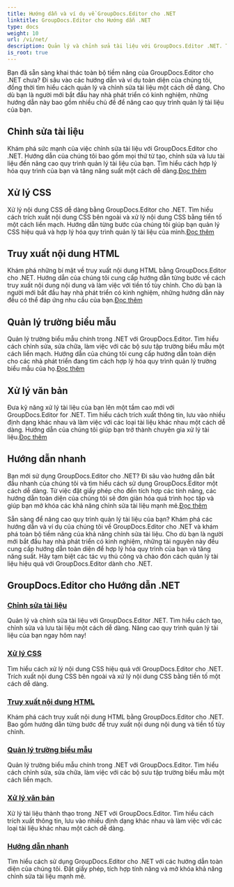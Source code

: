 ```yaml
---
title: Hướng dẫn và ví dụ về GroupDocs.Editor cho .NET
linktitle: GroupDocs.Editor cho Hướng dẫn .NET
type: docs
weight: 10
url: /vi/net/
description: Quản lý và chỉnh sửa tài liệu với GroupDocs.Editor .NET. Tìm hiểu cách xử lý tài liệu, chỉnh sửa tài liệu, truy xuất nội dung HTML, quản lý trường biểu mẫu và hơn thế nữa!
is_root: true
---
```


Bạn đã sẵn sàng khai thác toàn bộ tiềm năng của GroupDocs.Editor cho .NET chưa? Đi sâu vào các hướng dẫn và ví dụ toàn diện của chúng tôi, đồng thời tìm hiểu cách quản lý và chỉnh sửa tài liệu một cách dễ dàng. Cho dù bạn là người mới bắt đầu hay nhà phát triển có kinh nghiệm, những hướng dẫn này bao gồm nhiều chủ đề để nâng cao quy trình quản lý tài liệu của bạn.

## Chỉnh sửa tài liệu

 Khám phá sức mạnh của việc chỉnh sửa tài liệu với GroupDocs.Editor cho .NET. Hướng dẫn của chúng tôi bao gồm mọi thứ từ tạo, chỉnh sửa và lưu tài liệu đến nâng cao quy trình quản lý tài liệu của bạn. Tìm hiểu cách hợp lý hóa quy trình của bạn và tăng năng suất một cách dễ dàng.[Đọc thêm](./document-editing/)

## Xử lý CSS

 Xử lý nội dung CSS dễ dàng bằng GroupDocs.Editor cho .NET. Tìm hiểu cách trích xuất nội dung CSS bên ngoài và xử lý nội dung CSS bằng tiền tố một cách liền mạch. Hướng dẫn từng bước của chúng tôi giúp bạn quản lý CSS hiệu quả và hợp lý hóa quy trình quản lý tài liệu của mình.[Đọc thêm](./css-handling/)

## Truy xuất nội dung HTML

Khám phá những bí mật về truy xuất nội dung HTML bằng GroupDocs.Editor cho .NET. Hướng dẫn của chúng tôi cung cấp hướng dẫn từng bước về cách truy xuất nội dung nội dung và làm việc với tiền tố tùy chỉnh. Cho dù bạn là người mới bắt đầu hay nhà phát triển có kinh nghiệm, những hướng dẫn này đều có thể đáp ứng nhu cầu của bạn.[Đọc thêm](./html-content-retrieval/)

## Quản lý trường biểu mẫu

 Quản lý trường biểu mẫu chính trong .NET với GroupDocs.Editor. Tìm hiểu cách chỉnh sửa, sửa chữa, làm việc với các bộ sưu tập trường biểu mẫu một cách liền mạch. Hướng dẫn của chúng tôi cung cấp hướng dẫn toàn diện cho các nhà phát triển đang tìm cách hợp lý hóa quy trình quản lý trường biểu mẫu của họ.[Đọc thêm](./form-field-management/)

## Xử lý văn bản

 Đưa kỹ năng xử lý tài liệu của bạn lên một tầm cao mới với GroupDocs.Editor for .NET. Tìm hiểu cách trích xuất thông tin, lưu vào nhiều định dạng khác nhau và làm việc với các loại tài liệu khác nhau một cách dễ dàng. Hướng dẫn của chúng tôi giúp bạn trở thành chuyên gia xử lý tài liệu.[Đọc thêm](./document-processing/)

## Hướng dẫn nhanh

Bạn mới sử dụng GroupDocs.Editor cho .NET? Đi sâu vào hướng dẫn bắt đầu nhanh của chúng tôi và tìm hiểu cách sử dụng GroupDocs.Editor một cách dễ dàng. Từ việc đặt giấy phép cho đến tích hợp các tính năng, các hướng dẫn toàn diện của chúng tôi sẽ đơn giản hóa quá trình học tập và giúp bạn mở khóa các khả năng chỉnh sửa tài liệu mạnh mẽ.[Đọc thêm](./quick-start-guide/)

Sẵn sàng để nâng cao quy trình quản lý tài liệu của bạn? Khám phá các hướng dẫn và ví dụ của chúng tôi về GroupDocs.Editor cho .NET và khám phá toàn bộ tiềm năng của khả năng chỉnh sửa tài liệu. Cho dù bạn là người mới bắt đầu hay nhà phát triển có kinh nghiệm, những tài nguyên này đều cung cấp hướng dẫn toàn diện để hợp lý hóa quy trình của bạn và tăng năng suất. Hãy tạm biệt các tác vụ thủ công và chào đón cách quản lý tài liệu hiệu quả với GroupDocs.Editor dành cho .NET.
## GroupDocs.Editor cho Hướng dẫn .NET 
### [Chỉnh sửa tài liệu](./document-editing/)
Quản lý và chỉnh sửa tài liệu với GroupDocs.Editor .NET. Tìm hiểu cách tạo, chỉnh sửa và lưu tài liệu một cách dễ dàng. Nâng cao quy trình quản lý tài liệu của bạn ngay hôm nay!
### [Xử lý CSS](./css-handling/)
Tìm hiểu cách xử lý nội dung CSS hiệu quả với GroupDocs.Editor cho .NET. Trích xuất nội dung CSS bên ngoài và xử lý nội dung CSS bằng tiền tố một cách dễ dàng.
### [Truy xuất nội dung HTML](./html-content-retrieval/)
Khám phá cách truy xuất nội dung HTML bằng GroupDocs.Editor cho .NET. Bao gồm hướng dẫn từng bước để truy xuất nội dung nội dung và tiền tố tùy chỉnh.
### [Quản lý trường biểu mẫu](./form-field-management/)
Quản lý trường biểu mẫu chính trong .NET với GroupDocs.Editor. Tìm hiểu cách chỉnh sửa, sửa chữa, làm việc với các bộ sưu tập trường biểu mẫu một cách liền mạch.
### [Xử lý văn bản](./document-processing/)
Xử lý tài liệu thành thạo trong .NET với GroupDocs.Editor. Tìm hiểu cách trích xuất thông tin, lưu vào nhiều định dạng khác nhau và làm việc với các loại tài liệu khác nhau một cách dễ dàng.
### [Hướng dẫn nhanh](./quick-start-guide/)
Tìm hiểu cách sử dụng GroupDocs.Editor cho .NET với các hướng dẫn toàn diện của chúng tôi. Đặt giấy phép, tích hợp tính năng và mở khóa khả năng chỉnh sửa tài liệu mạnh mẽ.